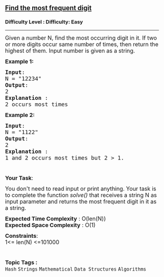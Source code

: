 <h2><a href="https://www.geeksforgeeks.org/problems/find-the-most-frequent-digit4432/1">Find the most frequent digit</a></h2><h3>Difficulty Level : Difficulty: Easy</h3><hr><div class="problems_problem_content__Xm_eO"><p><span style="font-size:18px">Given a number N, find the most occurring digit in it. If two or more digits occur same number of times, then return the highest of them. Input number is given as a string.</span></p>

<p><span style="font-size:18px"><strong>Example 1:</strong></span></p>

<pre><span style="font-size:18px"><strong>Input</strong>:
N = "12234"
<strong>Output</strong>:
2
<strong>Explanation </strong>:
2 occurs most times</span></pre>

<p><span style="font-size:18px"><strong>Example 2:</strong></span></p>

<pre><span style="font-size:18px"><strong>Input</strong>:
N = "1122"
<strong>Output</strong>:
2
<strong>Explanation </strong>:
1 and 2 occurs most times but 2 &gt; 1.</span></pre>

<p>&nbsp;</p>

<p><span style="font-size:18px"><strong>Your Task</strong>: </span></p>

<p><span style="font-size:18px">You don't need to read input or print anything. Your task is to c</span><span style="font-size:18px">omplete the function <em>solve()&nbsp;</em>that receives a string N as input parameter and returns the most frequent digit in it as a string.</span></p>

<p><span style="font-size:18px"><strong>Expected Time Complexity</strong> : O(len(N))<br>
<strong>Expected Space Complexity</strong> : O(1)</span></p>

<p><span style="font-size:18px"><strong>Constraints</strong>:<br>
1&lt;= len(N) &lt;=101000</span></p>
</div><br><p><span style=font-size:18px><strong>Topic Tags : </strong><br><code>Hash</code>&nbsp;<code>Strings</code>&nbsp;<code>Mathematical</code>&nbsp;<code>Data Structures</code>&nbsp;<code>Algorithms</code>&nbsp;